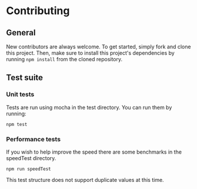 # Contributing

## General

New contributors are always welcome. To get started, simply fork and clone this project.
Then, make sure to install this project's dependencies by running `npm install` from
the cloned repository.

## Test suite

### Unit tests
Tests are run using mocha in the test directory. You can run them by running:

```shell
npm test
```

### Performance tests

If you wish to help improve the speed there are some benchmarks in the speedTest directory.

```shell
npm run speedTest
```

This test structure does not support duplicate values at this time.